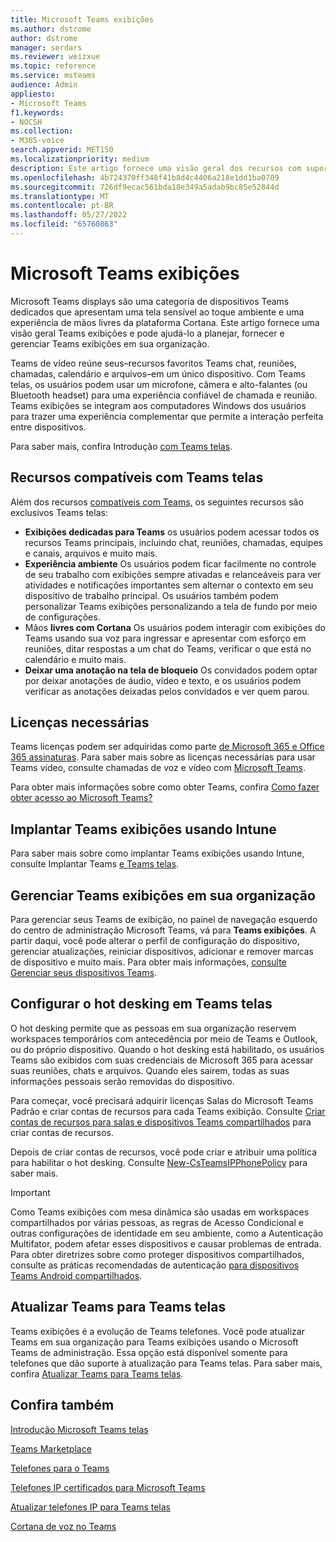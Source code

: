 ```yaml
---
title: Microsoft Teams exibições
ms.author: dstrome
author: dstrome
manager: serdars
ms.reviewer: weizxue
ms.topic: reference
ms.service: msteams
audience: Admin
appliesto:
- Microsoft Teams
f1.keywords:
- NOCSH
ms.collection:
- M365-voice
search.appverid: MET150
ms.localizationpriority: medium
description: Este artigo fornece uma visão geral dos recursos com suporte Microsoft Teams exibições.
ms.openlocfilehash: 4b724370ff348f41b8d4c4406a218e1dd1ba0709
ms.sourcegitcommit: 726df9ecac561bda18e349a5adab9bc85e52844d
ms.translationtype: MT
ms.contentlocale: pt-BR
ms.lasthandoff: 05/27/2022
ms.locfileid: "65760863"
---
```

# <a name="microsoft-teams-displays"></a>Microsoft Teams exibições

Microsoft Teams displays são uma categoria de dispositivos Teams dedicados que apresentam uma tela sensível ao toque ambiente e uma experiência de mãos livres da plataforma Cortana. Este artigo fornece uma visão geral Teams exibições e pode ajudá-lo a planejar, fornecer e gerenciar Teams exibições em sua organização.

Teams de vídeo reúne seus&ndash;recursos favoritos Teams chat, reuniões, chamadas, calendário e arquivos&ndash;em um único dispositivo. Com Teams telas, os usuários podem usar um microfone, câmera e alto-falantes (ou Bluetooth headset) para uma experiência confiável de chamada e reunião. Teams exibições se integram aos computadores Windows dos usuários para trazer uma experiência complementar que permite a interação perfeita entre dispositivos.

Para saber mais, confira Introdução [com Teams telas](https://support.microsoft.com/office/get-started-with-teams-displays-ff299825-7f13-4528-96c2-1d3437e6d4e6).

## <a name="features-supported-by-teams-displays"></a>Recursos compatíveis com Teams telas

Além dos recursos [compatíveis com Teams,](phones-for-teams.md#features-supported-by-teams-phones) os seguintes recursos são exclusivos Teams telas:

- **Exibições dedicadas para Teams** os usuários podem acessar todos os recursos Teams principais, incluindo chat, reuniões, chamadas, equipes e canais, arquivos e muito mais.
- **Experiência ambiente** Os usuários podem ficar facilmente no controle de seu trabalho com exibições sempre ativadas e relanceáveis para ver atividades e notificações importantes sem alternar o contexto em seu dispositivo de trabalho principal. Os usuários também podem personalizar Teams exibições personalizando a tela de fundo por meio de configurações.
- Mãos **livres com Cortana** Os usuários podem interagir com exibições do Teams usando sua voz para ingressar e apresentar com esforço em reuniões, ditar respostas a um chat do Teams, verificar o que está no calendário e muito mais.
- **Deixar uma anotação na tela de bloqueio** Os convidados podem optar por deixar anotações de áudio, vídeo e texto, e os usuários podem verificar as anotações deixadas pelos convidados e ver quem parou.  

## <a name="required-licenses"></a>Licenças necessárias

Teams licenças podem ser adquiridas como parte [de Microsoft 365 e Office 365 assinaturas](/office365/servicedescriptions/teams-service-description). Para saber mais sobre as licenças necessárias para usar Teams vídeo, consulte chamadas de voz e vídeo com [Microsoft Teams](https://products.office.com/microsoft-teams/voice-calling).

Para obter mais informações sobre como obter Teams, confira [Como fazer obter acesso ao Microsoft Teams?](https://support.office.com/article/fc7f1634-abd3-4f26-a597-9df16e4ca65b)

## <a name="deploy-teams-displays-using-intune"></a>Implantar Teams exibições usando Intune

Para saber mais sobre como implantar Teams exibições usando Intune, consulte Implantar Teams [e Teams telas](phones-displays-deploy.md).

## <a name="manage-teams-displays-in-your-organization"></a>Gerenciar Teams exibições em sua organização

Para gerenciar seus Teams de exibição, no painel de navegação esquerdo do centro de administração Microsoft Teams, vá para **Teams exibições**. A partir daqui, você pode alterar o perfil de configuração do dispositivo, gerenciar atualizações, reiniciar dispositivos, adicionar e remover marcas de dispositivo e muito mais. Para obter mais informações, [consulte Gerenciar seus dispositivos Teams](device-management.md).

## <a name="set-up-hot-desking-on-teams-displays"></a>Configurar o hot desking em Teams telas

O hot desking permite que as pessoas em sua organização reservem workspaces temporários com antecedência por meio de Teams e Outlook, ou do próprio dispositivo. Quando o hot desking está habilitado, os usuários Teams são exibidos com suas credenciais de Microsoft 365 para acessar suas reuniões, chats e arquivos. Quando eles sairem, todas as suas informações pessoais serão removidas do dispositivo.

Para começar, você precisará adquirir licenças Salas do Microsoft Teams Padrão e criar contas de recursos para cada Teams exibição. Consulte [Criar contas de recursos para salas e dispositivos Teams compartilhados](../rooms/with-office-365.md) para criar contas de recursos.

Depois de criar contas de recursos, você pode criar e atribuir uma política para habilitar o hot desking. Consulte [New-CsTeamsIPPhonePolicy](/powershell/module/skype/new-csteamsipphonepolicy?view=skype-ps) para saber mais.

> [!IMPORTANT]
> Como Teams exibições com mesa dinâmica são usadas em workspaces compartilhados por várias pessoas, as regras de Acesso Condicional e outras configurações de identidade em seu ambiente, como a Autenticação Multifator, podem afetar esses dispositivos e causar problemas de entrada. Para obter diretrizes sobre como proteger dispositivos compartilhados, consulte as práticas recomendadas de autenticação [para dispositivos Teams Android compartilhados](authentication-best-practices-for-android-devices.md).

## <a name="upgrade-teams-phones-to-teams-displays"></a>Atualizar Teams para Teams telas

Teams exibições é a evolução de Teams telefones. Você pode atualizar Teams em sua organização para Teams exibições usando o Microsoft Teams de administração. Essa opção está disponível somente para telefones que dão suporte à atualização para Teams telas. Para saber mais, confira [Atualizar Teams para Teams telas](upgrade-phones-to-displays.md).

## <a name="see-also"></a>Confira também

[Introdução Microsoft Teams telas](https://techcommunity.microsoft.com/t5/microsoft-teams-blog/introducing-microsoft-teams-displays/ba-p/1505437)

[Teams Marketplace](https://office.com/teamsdevices)

[Telefones para o Teams](phones-for-teams.md)

[Telefones IP certificados para Microsoft Teams](teams-ip-phones.md)

[Atualizar telefones IP para Teams telas](upgrade-phones-to-displays.md)

[Cortana de voz no Teams](../cortana-in-teams.md)
